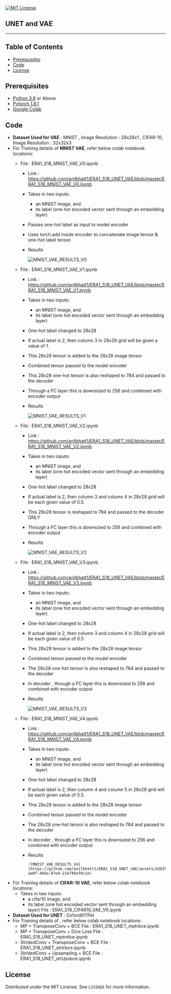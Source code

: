 
<!-- PROJECT SHIELDS -->
<!--
*** I'm using markdown "reference style" links for readability.
*** Reference links are enclosed in brackets [ ] instead of parentheses ( ).
*** See the bottom of this document for the declaration of the reference variables
*** for contributors-url, forks-url, etc. This is an optional, concise syntax you may use.
*** https://www.markdownguide.org/basic-syntax/#reference-style-links
-->
[![MIT License][license-shield]][license-url]

## UNET and VAE
________

<!-- TABLE OF CONTENTS -->
## Table of Contents

* [Prerequisites](#prerequisites)
* [Code](#Code)
* [License](#license)

## Prerequisites

* [Python 3.8](https://www.python.org/downloads/) or Above
* [Pytorch 1.8.1](https://pytorch.org/)  
* [Google Colab](https://colab.research.google.com/)

<!-- Code -->
## Code
- **Dataset Used for VAE** : MNIST , Image Resolution : 28x28x1 , CIFAR-10, Image Resolution : 32x32x3
- For Training details of **MNIST VAE**, refer below colab notebook locations:
    - File : ERA1_S18_MNIST_VAE_V0.ipynb 
        - Link : https://github.com/anilbhatt1/ERA1_S18_UNET_VAE/blob/master/ERA1_S18_MNIST_VAE_V0.ipynb
        - Takes in two inputs:
            -   an MNIST image, and
            -   its label (one hot encoded vector sent through an embedding layer)
        - Passes one-hot label as input to model encoder 
        - Uses torch.add inside encoder to concatenate image tensor & one-hot label tensor. 
        - Results

            ![MNIST_VAE_RESULTS_V0](https://github.com/anilbhatt1/ERA1_S18_UNET_VAE/assets/43835604/21574a86-9c03-408d-9614-897cd1ba14a7)


    - File : ERA1_S18_MNIST_VAE_V1.ipynb 
        - Link : https://github.com/anilbhatt1/ERA1_S18_UNET_VAE/blob/master/ERA1_S18_MNIST_VAE_V1.ipynb
        - Takes in two inputs:
            -   an MNIST image, and
            -   its label (one hot encoded vector sent through an embedding layer)
        - One-hot label changed to 28x28
        - If actual label is 2, then column 3 in 28x28 grid will be given a value of 1. 
        - This 28x28 tensor is added to the 28x28 image tensor 
        - Combined tensor passed to the model encoder
        - This 28x28 one-hot tensor is also reshaped to 784 and passed to the decoder
        - Through a FC layer this is downsized to 256 and combined with encoder output
        - Results

            ![MNIST_VAE_RESULTS_V1](https://github.com/anilbhatt1/ERA1_S18_UNET_VAE/assets/43835604/20475c66-0d2b-4f36-9e57-75b8b17c0068)

          
    - File : ERA1_S18_MNIST_VAE_V2.ipynb 
        - Link : https://github.com/anilbhatt1/ERA1_S18_UNET_VAE/blob/master/ERA1_S18_MNIST_VAE_V2.ipynb
        - Takes in two inputs:
            -   an MNIST image, and
            -   its label (one hot encoded vector sent through an embedding layer)
        - One-hot label changed to 28x28
        - If actual label is 2, then column 3 and column 4 in 28x28 grid will be each given value of 0.5. 
        - This 28x28 tensor is reshaped to 784 and passed to the decoder ONLY
        - Through a FC layer this is downsized to 256 and combined with encoder output         
        - Results
          
             ![MNIST_VAE_RESULTS_V2](https://github.com/anilbhatt1/ERA1_S18_UNET_VAE/assets/43835604/719953c7-4502-45bd-9d5f-a46d36f551f2)

             
    - File : ERA1_S18_MNIST_VAE_V3.ipynb 
        - Link : https://github.com/anilbhatt1/ERA1_S18_UNET_VAE/blob/master/ERA1_S18_MNIST_VAE_V3.ipynb
        - Takes in two inputs:
            -   an MNIST image, and
            -   its label (one hot encoded vector sent through an embedding layer)
        - One-hot label changed to 28x28
        - If actual label is 2, then column 3 and column 4 in 28x28 grid will be each given value of 0.5. 
        - This 28x28 tensor is added to the 28x28 image tensor 
        - Combined tensor passed to the model encoder
        - The 28x28 one-hot tensor is also reshaped to 784 and passed to the decoder
        - In decoder , through a FC layer this is downsized to 256 and combined with encoder output
        - Results
 
             ![MNIST_VAE_RESULTS_V3](https://github.com/anilbhatt1/ERA1_S18_UNET_VAE/assets/43835604/63ebba75-9aa1-4e7b-8a48-0862d72d49e0)

    - File : ERA1_S18_MNIST_VAE_V4.ipynb 
        - Link : https://github.com/anilbhatt1/ERA1_S18_UNET_VAE/blob/master/ERA1_S18_MNIST_VAE_V4.ipynb
        - Takes in two inputs:
            -   an MNIST image, and
            -   its label (one hot encoded vector sent through an embedding layer)
        - One-hot label changed to 28x28
        - If actual label is 2, then column 4 and column 5 in 28x28 grid will be each given value of 0.5. 
        - This 28x28 tensor is added to the 28x28 image tensor 
        - Combined tensor passed to the model encoder
        - The 28x28 one-hot tensor is also reshaped to 784 and passed to the decoder
        - In decoder , through a FC layer this is downsized to 256 and combined with encoder output
        - Results

              ![MNIST_VAE_RESULTS_V4](https://github.com/anilbhatt1/ERA1_S18_UNET_VAE/assets/43835604/0d25b275-aa8f-4b0a-87e4-21e749af0c1e)


- For Training details of **CIFAR-10 VAE**, refer below colab notebook locations:
    - Takes in two inputs:
        - a cifar10 image, and
        - its label (one hot encoded vector sent through an embedding layer)
File : ERA1_S18_CIFAR10_VAE_V0.ipynb
- **Dataset Used for UNET** : OxfordIIITPet
- For Training details of , refer below colab notebook locations:
    - MP + TransposeConv + BCE
        File : ERA1_S18_UNET_mptrbce.ipynb
    - MP + TransposeConv + Dice Loss
        File : ERA1_S18_UNET_mptrdice.ipynb
    - StridedConv + TransposeConv + BCE
        File : ERA1_S18_UNET_strtrbce.ipynb
    - StridedConv + Upsampling + BCE
        File : ERA1_S18_UNET_strUpsbce.ipynb
<!-- LICENSE -->
## License

Distributed under the MIT License. See `LICENSE` for more information.


<!-- MARKDOWN LINKS & IMAGES -->
<!-- https://www.markdownguide.org/basic-syntax/#reference-style-links -->
[forks-shield]: https://img.shields.io/github/forks/othneildrew/Best-README-Template.svg?style=flat-square
[forks-url]: https://github.com/othneildrew/Best-README-Template/network/members
[stars-shield]: https://img.shields.io/github/stars/othneildrew/Best-README-Template.svg?style=flat-square
[stars-url]: https://github.com/othneildrew/Best-README-Template/stargazers
[issues-shield]: https://img.shields.io/github/issues/othneildrew/Best-README-Template.svg?style=flat-square
[issues-url]: https://github.com/othneildrew/Best-README-Template/issues
[license-shield]: https://img.shields.io/github/license/othneildrew/Best-README-Template.svg?style=flat-square
[license-url]: https://github.com/anilbhatt1/Deep_Learning_EVA4_Phase2/blob/master/LICENSE.txt
[linkedin-shield]: https://img.shields.io/badge/-LinkedIn-black.svg?style=flat-square&logo=linkedin&colorB=555




